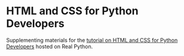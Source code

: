 # HTML and CSS for Python Developers

Supplementing materials for the [tutorial on HTML and CSS for Python Developers](https://realpython.com/html-and-css-for-python-developers/) hosted on Real Python.
